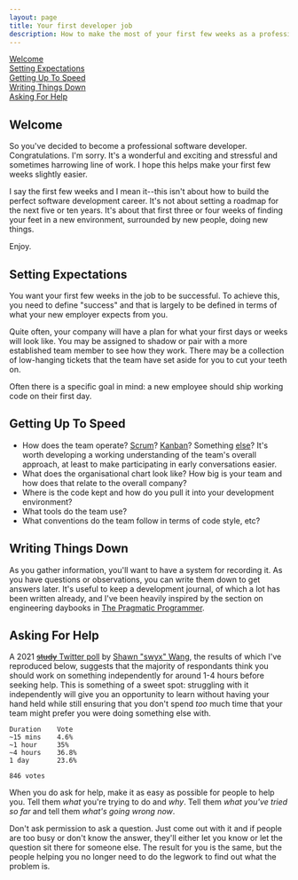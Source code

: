 ```yaml
---
layout: page
title: Your first developer job
description: How to make the most of your first few weeks as a professional software developer.
---
```


[Welcome](#welcome)  \
[Setting Expectations](#expectations)  \
[Getting Up To Speed](#speed)  \
[Writing Things Down](#writing)  \
[Asking For Help](#help)


<h2 id="welcome">Welcome</h2>

So you've decided to become a professional software developer. Congratulations. I'm sorry. It's a wonderful and exciting and stressful and sometimes harrowing line of work. I hope this helps make your first few weeks slightly easier.

I say the first few weeks and I mean it--this isn't about how to build the perfect software development career. It's not about setting a roadmap for the next five or ten years. It's about that first three or four weeks of finding your feet in a new environment, surrounded by new people, doing new things.

Enjoy.


<h2 id="expectations">Setting Expectations</h2>

You want your first few weeks in the job to be successful. To achieve this, you need to define "success" and that is largely to be defined in terms of what your new employer expects from you.

Quite often, your company will have a plan for what your first days or weeks will look like. You may be assigned to shadow or pair with a more established team member to see how they work. There may be a collection of low-hanging tickets that the team have set aside for you to cut your teeth on.

Often there is a specific goal in mind: a new employee should ship working code on their first day.


<h2 id="speed">Getting Up To Speed</h2>

* How does the team operate? [Scrum](https://www.scrum.org/resources/scrum-guide)? [Kanban](https://en.wikipedia.org/wiki/Kanban_(development))? Something [else](https://en.wikipedia.org/wiki/Software_development_process)? It's worth developing a working understanding of the team's overall approach, at least to make participating in early conversations easier.
* What does the organisational chart look like? How big is your team and how does that relate to the overall company?
* Where is the code kept and how do you pull it into your development environment?
* What tools do the team use?
* What conventions do the team follow in terms of code style, etc?



<h2 id="writing">Writing Things Down</h2>

As you gather information, you'll want to have a system for recording it. As you have questions or observations, you can write them down to get answers later. It's useful to keep a development journal, of which a lot has been written already, and I've been heavily inspired by the section on engineering daybooks in [The Pragmatic Programmer](https://pragprog.com/titles/tpp20/the-pragmatic-programmer-20th-anniversary-edition/).


<h2 id="help">Asking For Help</h2>

A 2021 [~~study~~ Twitter poll](https://twitter.com/swyx/status/1378029651012984834?s=20) by [Shawn "swyx" Wang](https://www.swyx.io/), the results of which I've reproduced below, suggests that the majority of respondants think you should work on something independently for around 1-4 hours before seeking help. This is something of a sweet spot: struggling with it independently will give you an opportunity to learn without having your hand held while still ensuring that you don't spend *too* much time that your team might prefer you were doing something else with.

```
Duration    Vote
~15 mins    4.6%
~1 hour     35%
~4 hours    36.8%
1 day       23.6%

846 votes
```

When you do ask for help, make it as easy as possible for people to help you. Tell them *what* you're trying to do and *why*. Tell them *what you've tried so far* and tell them *what's going wrong now*.

Don't ask permission to ask a question. Just come out with it and if people are too busy or don't know the answer, they'll either let you know or let the question sit there for someone else. The result for you is the same, but the people helping you no longer need to do the legwork to find out what the problem is.